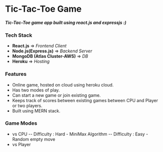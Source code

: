 # Tic-Tac-Toe Game
___Tic-Tac-Toe game app built using react.js and expressjs :)___

### Tech Stack
- __React.js__ => _Frontend Client_
- __Node.js(Express.js)__ => _Backend Server_ 
- __MongoDB (Atlas Cluster-AWS)__ => _DB_
- __Heroku__ => _Hosting_

### Features
- Online game, hosted on cloud using heroku cloud.
- Has two modes of play.
- Can start a new game or join existing game.
- Keeps track of scores between existing games between CPU and Player or two players.
- Built using MERN stack.

### Game Modes
- vs CPU
-- Difficulty : Hard - MiniMax Algorithm
-- Difficulty : Easy - Random empty move
- vs Player